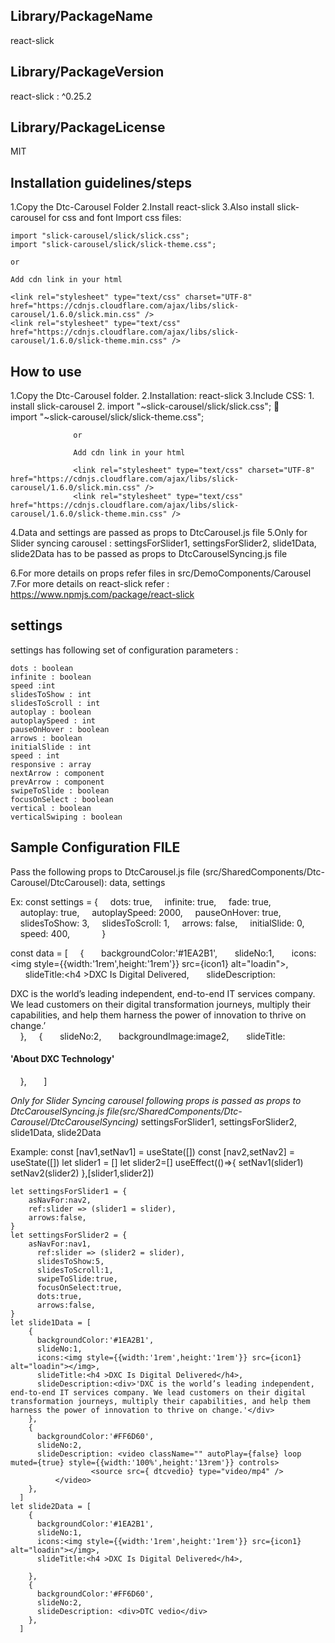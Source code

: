 ## Library/PackageName
react-slick

## Library/PackageVersion
react-slick : ^0.25.2

## Library/PackageLicense
MIT

## Installation guidelines/steps

1.Copy the Dtc-Carousel Folder
2.Install react-slick
3.Also install slick-carousel for css and font
    Import css files:

    import "slick-carousel/slick/slick.css";
    import "slick-carousel/slick/slick-theme.css";

    or 
    
    Add cdn link in your html

    <link rel="stylesheet" type="text/css" charset="UTF-8" href="https://cdnjs.cloudflare.com/ajax/libs/slick-carousel/1.6.0/slick.min.css" />
    <link rel="stylesheet" type="text/css" href="https://cdnjs.cloudflare.com/ajax/libs/slick-carousel/1.6.0/slick-theme.min.css" />

## How to use 
1.Copy the Dtc-Carousel folder.
2.Installation: react-slick
3.Include CSS: 1. install slick-carousel
               2. import "~slick-carousel/slick/slick.css";           
                  import "~slick-carousel/slick/slick-theme.css";

                  or 
    
                  Add cdn link in your html

                  <link rel="stylesheet" type="text/css" charset="UTF-8" href="https://cdnjs.cloudflare.com/ajax/libs/slick-carousel/1.6.0/slick.min.css" />
                  <link rel="stylesheet" type="text/css" href="https://cdnjs.cloudflare.com/ajax/libs/slick-carousel/1.6.0/slick-theme.min.css" />

4.Data and settings are passed as props to DtcCarousel.js file
  <DtcCarousel  
      settings = {settings} 
      data ={data} 
      className="carousel" 
      title="Autoplay Carousel">
  </DtcCarousel>
5.Only for Slider syncing carousel : settingsForSlider1, settingsForSlider2, slide1Data, slide2Data has  to be passed as props to DtcCarouselSyncing.js file
  <DtcCarouselSyncing 
      slide1Data={slide1Data} 
      slide2Data={slide2Data} 
      settingsForSlider1={settingsForSlider1} 
      settingsForSlider2={settingsForSlider2} 
      title="Slider syncing carousel">
  </DtcCarouselSyncing>

6.For more details on props refer files in src/DemoComponents/Carousel
7.For more details on react-slick refer : https://www.npmjs.com/package/react-slick

## settings
settings has following set of configuration parameters :

    dots : boolean
    infinite : boolean
    speed :int
    slidesToShow : int
    slidesToScroll : int
    autoplay : boolean
    autoplaySpeed : int
    pauseOnHover : boolean
    arrows : boolean
    initialSlide : int
    speed : int
    responsive : array
    nextArrow : component
    prevArrow : component
    swipeToSlide : boolean
    focusOnSelect : boolean
    vertical : boolean
    verticalSwiping : boolean

## Sample Configuration  FILE
Pass the following props to DtcCarousel.js file (src/SharedComponents/Dtc-Carousel/DtcCarousel):
    data, settings 

Ex:
const settings = {
    dots: true,
    infinite: true,
    fade: true,
    autoplay: true,
    autoplaySpeed: 2000,
    pauseOnHover: true,
    slidesToShow: 3,
    slidesToScroll: 1,
    arrows: false,
    initialSlide: 0,    
    speed: 400,          
  }


const data = [
    {
      backgroundColor:'#1EA2B1',
      slideNo:1,
      icons:<img style={{width:'1rem',height:'1rem'}} src={icon1} alt="loadin"></img>,
      slideTitle:<h4 >DXC Is Digital Delivered</h4>,
      slideDescription:<div>DXC is the world’s leading independent, 
        	               end-to-end IT services company. We lead customers on their 
        	               digital transformation journeys, multiply their capabilities,
         	               and help them harness the power of innovation to thrive on   	               change.’
	       </div>
    },
    {
      slideNo:2,
      backgroundImage:image2,
      slideTitle:<h4>'About DXC Technology'</h4>
    },    
  ]

*Only for Slider Syncing carousel following props is passed as props to DtcCarouselSyncing.js file(src/SharedComponents/Dtc-Carousel/DtcCarouselSyncing)*
  settingsForSlider1, settingsForSlider2,  slide1Data, slide2Data 

Example: 
    const [nav1,setNav1] = useState([])
    const [nav2,setNav2] = useState([])
    let slider1 = []
    let slider2=[]
    useEffect(()=>{
        setNav1(slider1)
        setNav2(slider2)
    },[slider1,slider2])
    
    let settingsForSlider1 = {
        asNavFor:nav2,
        ref:slider => (slider1 = slider),
        arrows:false,
    }
    let settingsForSlider2 = {
        asNavFor:nav1,
          ref:slider => (slider2 = slider),
          slidesToShow:5,
          slidesToScroll:1,
          swipeToSlide:true,
          focusOnSelect:true,
          dots:true,
          arrows:false,
    }
    let slide1Data = [
        {
          backgroundColor:'#1EA2B1',
          slideNo:1,
          icons:<img style={{width:'1rem',height:'1rem'}} src={icon1} alt="loadin"></img>,
          slideTitle:<h4 >DXC Is Digital Delivered</h4>,
          slideDescription:<div>'DXC is the world’s leading independent, end-to-end IT services company. We lead customers on their digital transformation journeys, multiply their capabilities, and help them harness the power of innovation to thrive on change.'</div>
        },
        {
          backgroundColor:'#FF6D60',
          slideNo:2,
          slideDescription: <video className="" autoPlay={false} loop muted={true} style={{width:'100%',height:'13rem'}} controls>
                      <source src={ dtcvedio} type="video/mp4" />
              </video>
        },
      ]
    let slide2Data = [
        {
          backgroundColor:'#1EA2B1',
          slideNo:1,
          icons:<img style={{width:'1rem',height:'1rem'}} src={icon1} alt="loadin"></img>,
          slideTitle:<h4 >DXC Is Digital Delivered</h4>,
         
        },
        {
          backgroundColor:'#FF6D60',
          slideNo:2,
          slideDescription: <div>DTC vedio</div>
        },
      ]


